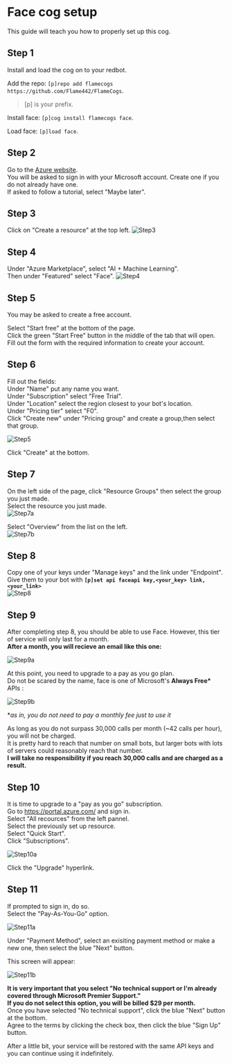# Face cog setup

This guide will teach you how to properly set up this cog.

## Step 1

Install and load the cog on to your redbot.

Add the repo: `[p]repo add flamecogs https://github.com/Flame442/FlameCogs`.

>[p] is your prefix.

Install face: `[p]cog install flamecogs face`.

Load face: `[p]load face`.

## Step 2

Go to the [Azure website](https://portal.azure.com/).  
You will be asked to sign in with your Microsoft account. Create one if you do not already have one.  
If asked to follow a tutorial, select "Maybe later".

## Step 3

Click on "Create a resource" at the top left.
![Step3](https://docs.microsoft.com/en-us/azure/cognitive-services/media/cognitive-services-apis-create-account/azureportalscreen.png)

## Step 4

Under "Azure Marketplace", select "AI + Machine Learning".  
Then under "Featured" select "Face".
![Step4](https://i.imgur.com/JKoaEU1.png)

## Step 5

You may be asked to create a free account.  

Select "Start free" at the bottom of the page.  
Click the green "Start Free" button in the middle of the tab that will open.  
Fill out the form with the required information to create your account.  

## Step 6

Fill out the fields:  
Under "Name" put any name you want.  
Under "Subscription" select "Free Trial".  
Under "Location" select the region closest to your bot's location.  
Under "Pricing tier" select "F0".  
Click "Create new" under "Pricing group" and create a group,then select that group.

![Step5](https://docs.microsoft.com/en-us/azure/cognitive-services/media/cognitive-services-apis-create-account/resource_create_screen.png)

Click "Create" at the bottom.

## Step 7

On the left side of the page, click "Resource Groups" then select the group you just made.  
Select the resource you just made.  
![Step7a](https://i.imgur.com/SNtAItE.png)

Select "Overview" from the list on the left.  
![Step7b](https://i.imgur.com/mvlOuVU.png)

## Step 8


Copy one of your keys under "Manage keys" and the link under "Endpoint".  
Give them to your bot with **`[p]set api faceapi key,<your_key> link,<your_link>`**  
![Step8](https://i.imgur.com/37kdPGZ.png)

## Step 9

After completing step 8, you should be able to use Face. However, this tier of service will only last for a month.  
**After a month, you will recieve an email like this one:**

![Step9a](https://i.imgur.com/yjkHbCs.png)

At this point, you need to upgrade to a pay as you go plan.  
Do not be scared by the name, face is one of Microsoft's **Always Free\*** APIs :  

![Step9b](https://i.imgur.com/dILz6wP.png)

\**as in, you do not need to pay a monthly fee just to use it*

As long as you do not surpass 30,000 calls per month (~42 calls per hour), you will not be charged.  
It is pretty hard to reach that number on small bots, but larger bots with lots of servers could reasonably reach that number.  
**I will take no responsibility if you reach 30,000 calls and are charged as a result.**  

## Step 10

It is time to upgrade to a "pay as you go" subscription.  
Go to https://portal.azure.com/ and sign in.  
Select "All recources" from the left pannel.  
Select the previously set up resource.  
Select "Quick Start".  
Click "Subscriptions".

![Step10a](https://i.imgur.com/PLsq7Qm.png)

Click the "Upgrade" hyperlink.  

## Step 11

If prompted to sign in, do so.  
Select the "Pay-As-You-Go" option.  

![Step11a](https://i.imgur.com/8Sb9sRn.png)

Under "Payment Method", select an exisiting payment method or make a new one, then select the blue "Next" button.  

This screen will appear:  

![Step11b](https://i.imgur.com/278WwUg.png)

**It is very important that you select "No technical support or I'm already covered through Microsoft Premier Support."**  
**If you do not select this option, you will be billed $29 per month.**  
Once you have selected "No technical support", click the blue "Next" button at the bottom.  
Agree to the terms by clicking the check box, then click the blue "Sign Up" button.  

After a little bit, your service will be restored with the same API keys and you can continue using it indefinitely.  
